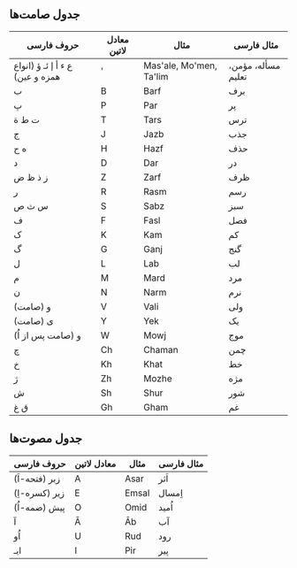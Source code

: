 جدول صامت‌ها
---------------
| حروف فارسی | معادل لاتین | مثال | مثال فارسی |
| --- | ----------- | ----- | -- |
|ع ء أ إ ئـ ؤ  (انواع همزه و عین)|  ' | Mas'ale, Mo'men, Ta'lim | مسأله، مؤمن، تعلیم| 
|ب |  B | Barf | برف| 
|پ|  P | Par | پر| 
|ت ط ة|  T | Tars | ترس| 
|ج|  J | Jazb | جذب|
|ه ح|  H | Hazf | حذف|
|د|  D | Dar | در|
|ز ذ ظ ض|  Z | Zarf | ظرف|
|ر|  R | Rasm | رسم|
|س ث ص|  S | Sabz | سبز|
|ف|  F | Fasl | فصل|
|ک|  K | Kam | کم|
|گ|  G | Ganj | گنج|
|ل|  L | Lab | لب|
|م|  M | Mard | مرد|
|ن|  N | Narm | نرم|
|و (صامت) |  V | Vali | ولی|
|ی (صامت)|  Y | Yek | یک|
|و (صامت پس از اُ)|  W | Mowj | موج|
|چ|  Ch | Chaman | چمن|
|خ|  Kh | Khat | خط|
|ژ|  Zh | Mozhe | مژه|
|ش|  Sh | Shur | شور|
|ق غ|  Gh | Gham | غم|

جدول مصوت‌‌ها 
---------------
| حروف فارسی | معادل لاتین | مثال | مثال فارسی |
| --- | ----------- | ----- | -- |
| زبر (فتحه-اَ) | A |Asar | اَثر |
| زیر (کسره-اِ) | E | Emsal | اِمسال |
| پیش (ضمه-اُ) |‌O | Omid | اُمید |
| آ | Ā |Āb | آب |
| اُو | U |Rud | رود |
| ا‌یـ | I |Pir | پیر |
